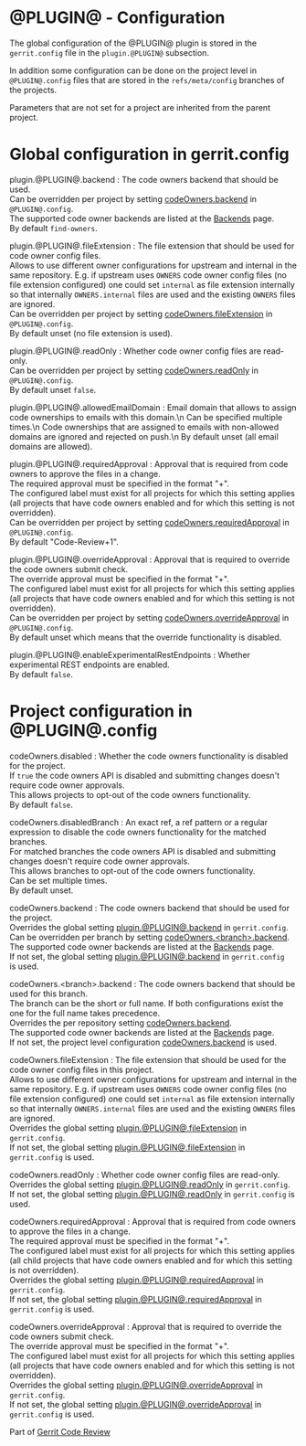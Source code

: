 # @PLUGIN@ - Configuration

The global configuration of the @PLUGIN@ plugin is stored in the `gerrit.config`
file in the `plugin.@PLUGIN@` subsection.

In addition some configuration can be done on the project level in
`@PLUGIN@.config` files that are stored in the `refs/meta/config` branches of
the projects.

Parameters that are not set for a project are inherited from the parent project.

# <a id="globalConfiguration">Global configuration in gerrit.config</a>

<a id="pluginCodeOwnersBackend">plugin.@PLUGIN@.backend</a>
:       The code owners backend that should be used.\
        Can be overridden per project by setting
        [codeOwners.backend](#codeOwnersBackend) in
        `@PLUGIN@.config`.\
        The supported code owner backends are listed at the
        [Backends](backends.html) page.\
        By default `find-owners`.

<a id="pluginCodeOwnersExtension">plugin.@PLUGIN@.fileExtension</a>
:       The file extension that should be used for code owner config files.\
        Allows to use different owner configurations for upstream and internal
        in the same repository. E.g. if upstream uses `OWNERS` code owner config
        files (no file extension configured) one could set `internal` as file
        extension internally so that internally `OWNERS.internal` files are used
        and the existing `OWNERS` files are ignored.\
        Can be overridden per project by setting
        [codeOwners.fileExtension](#codeOwnersFileExtension) in
        `@PLUGIN@.config`.\
        By default unset (no file extension is used).

<a id="pluginCodeOwnersReadOnly">plugin.@PLUGIN@.readOnly</a>
:       Whether code owner config files are read-only.\
        Can be overridden per project by setting
        [codeOwners.readOnly](#codeOwnersReadOnly) in
        `@PLUGIN@.config`.\
        By default unset `false`.

<a id="pluginCodeOwnersAllowedEmailDomain">plugin.@PLUGIN@.allowedEmailDomain</a>
:       Email domain that allows to assign code ownerships to emails with this
        domain.\n
        Can be specified multiple times.\n
        Code ownerships that are assigned to emails with non-allowed domains are
        ignored and rejected on push.\n
        By default unset (all email domains are allowed).

<a id="pluginCodeOwnersRequiredApproval">plugin.@PLUGIN@.requiredApproval</a>
:       Approval that is required from code owners to approve the files in a
        change.\
        The required approval must be specified in the format
        "<label-name>+<label-value>".\
        The configured label must exist for all projects for which this setting
        applies (all projects that have code owners enabled and for which this
        setting is not overridden).\
        Can be overridden per project by setting
        [codeOwners.requiredApproval](#codeOwnersRequiredApproval) in
        `@PLUGIN@.config`.\
        By default "Code-Review+1".

<a id="pluginCodeOwnersOverrideApproval">plugin.@PLUGIN@.overrideApproval</a>
:       Approval that is required to override the code owners submit check.\
        The override approval must be specified in the format
        "<label-name>+<label-value>".\
        The configured label must exist for all projects for which this setting
        applies (all projects that have code owners enabled and for which this
        setting is not overridden).\
        Can be overridden per project by setting
        [codeOwners.overrideApproval](#codeOwnersOverrideApproval) in
        `@PLUGIN@.config`.\
        By default unset which means that the override functionality is
        disabled.

<a id="pluginCodeOwnersEnableExperimentalRestEndpoints">plugin.@PLUGIN@.enableExperimentalRestEndpoints</a>
:       Whether experimental REST endpoints are enabled.\
        By default `false`.

# <a id="projectConfiguration">Project configuration in @PLUGIN@.config</a>

<a id="codeOwnersDisabled">codeOwners.disabled</a>
:       Whether the code owners functionality is disabled for the project.\
        If `true` the code owners API is disabled and submitting changes doesn't
        require code owner approvals.\
        This allows projects to opt-out of the code owners functionality.\
        By default `false`.

<a id="codeOwnersDisabledBranch">codeOwners.disabledBranch</a>
:       An exact ref, a ref pattern or a regular expression to disable the code
        owners functionality for the matched branches.\
        For matched branches the code owners API is disabled and submitting
        changes doesn't require code owner approvals.\
        This allows branches to opt-out of the code owners functionality.\
        Can be set multiple times.\
        By default unset.

<a id="codeOwnersBackend">codeOwners.backend</a>
:       The code owners backend that should be used for the project.\
        Overrides the global setting
        [plugin.@PLUGIN@.backend](#pluginCodeOwnersBackend) in `gerrit.config`.\
        Can be overridden per branch by setting
        [codeOwners.\<branch\>.backend](#codeOwnersBranchBackend).\
        The supported code owner backends are listed at the
        [Backends](backends.html) page.\
        If not set, the global setting
        [plugin.@PLUGIN@.backend](#pluginCodeOwnersBackend) in `gerrit.config`\
        is used.

<a id="codeOwnersBranchBackend">codeOwners.\<branch\>.backend</a>
:       The code owners backend that should be used for this branch.\
        The branch can be the short or full name. If both configurations exist
        the one for the full name takes precedence.\
        Overrides the per repository setting
        [codeOwners.backend](#codeOwnersBackend).\
        The supported code owner backends are listed at the
        [Backends](backends.html) page.\
        If not set, the project level configuration
        [codeOwners.backend](#codeOwnersBackend) is used.

<a id="codeOwnersFileExtension">codeOwners.fileExtension</a>
:       The file extension that should be used for the code owner config files
        in this project.\
        Allows to use different owner configurations for upstream and internal
        in the same repository. E.g. if upstream uses `OWNERS` code owner config
        files (no file extension configured) one could set `internal` as file
        extension internally so that internally `OWNERS.internal` files are used
        and the existing `OWNERS` files are ignored.\
        Overrides the global setting
        [plugin.@PLUGIN@.fileExtension](#pluginCodeOwnersFileExtension) in
        `gerrit.config`.\
        If not set, the global setting
        [plugin.@PLUGIN@.fileExtension](#pluginCodeOwnersFileExtension) in
        `gerrit.config` is used.

<a id="codeOwnersReadOnly">codeOwners.readOnly</a>
:       Whether code owner config files are read-only.\
        Overrides the global setting
        [plugin.@PLUGIN@.readOnly](#pluginCodeOwnersReadOnly) in
        `gerrit.config`.\
        If not set, the global setting
        [plugin.@PLUGIN@.readOnly](#pluginCodeOwnersReadOnly) in
        `gerrit.config` is used.

<a id="codeOwnersRequiredApproval">codeOwners.requiredApproval</a>
:       Approval that is required from code owners to approve the files in a
        change.\
        The required approval must be specified in the format
        "<label-name>+<label-value>".\
        The configured label must exist for all projects for which this setting
        applies (all child projects that have code owners enabled and for which
        this setting is not overridden).\
        Overrides the global setting
        [plugin.@PLUGIN@.requiredApproval](#pluginCodeOwnersRequiredApproval) in
        `gerrit.config`.\
        If not set, the global setting
        [plugin.@PLUGIN@.requiredApproval](#pluginCodeOwnersRequiredApproval) in
        `gerrit.config` is used.

<a id="codeOwnersOverrideApproval">codeOwners.overrideApproval</a>
:       Approval that is required to override the code owners submit check.\
        The override approval must be specified in the format
        "<label-name>+<label-value>".\
        The configured label must exist for all projects for which this setting
        applies (all projects that have code owners enabled and for which this
        setting is not overridden).\
        Overrides the global setting
        [plugin.@PLUGIN@.overrideApproval](#pluginCodeOwnersOverrideApproval) in
        `gerrit.config`.\
        If not set, the global setting
        [plugin.@PLUGIN@.overrideApproval](#pluginCodeOwnersOverrideApproval) in
        `gerrit.config` is used.

Part of [Gerrit Code Review](../../../Documentation/index.html)

